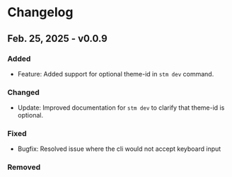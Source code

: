 # Changelog

## Feb. 25, 2025 - v0.0.9

### Added

- Feature: Added support for optional theme-id in `stm dev` command.

### Changed

- Update: Improved documentation for `stm dev` to clarify that theme-id is optional.

### Fixed

- Bugfix: Resolved issue where the cli would not accept keyboard input

### Removed
